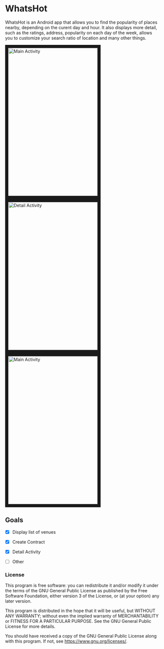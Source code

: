 # WhatsHot

WhatsHot is an Android app that allows you to find the popularity of places nearby, depending on the curent day and hour. It also displays more detail, such as the ratings, address,  popularity on each day of the week, allows you to customize your search ratio of location and many other things.


<img src="https://github.com/tadayoni1/whatshot/blob/master/Screenshots/MainActivityNew.PNG" 
alt="Main Activity" width="290" height="480" border="10"  /><img src="https://github.com/tadayoni1/whatshot/blob/master/Screenshots/DetailActivityNew.PNG" 
alt="Detail Activity" width="290" height="480" border="10" ><img src="https://github.com/tadayoni1/whatshot/blob/master/Screenshots/SettingsActivity.PNG" 
alt="Main Activity" width="290" height="480" border="10"  />


## Goals

- [X] Display list of venues
- [X] Create Contract
- [X] Detail Activity
- [ ] Other



### License

This program is free software: you can redistribute it and/or modify it under the terms of the GNU General Public License as published by the Free Software Foundation, either version 3 of the License, or (at your option) any later version.

This program is distributed in the hope that it will be useful, but WITHOUT ANY WARRANTY; without even the implied warranty of MERCHANTABILITY or FITNESS FOR A PARTICULAR PURPOSE.  See the GNU General Public License for more details.

You should have received a copy of the GNU General Public License along with this program.  If not, see <https://www.gnu.org/licenses/>.
